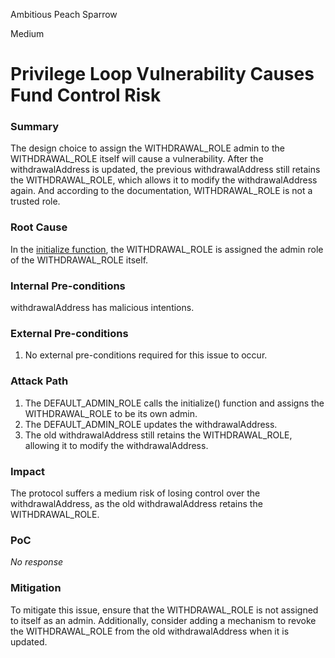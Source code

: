 Ambitious Peach Sparrow

Medium

# Privilege Loop Vulnerability Causes Fund Control Risk

### Summary

The design choice to assign the WITHDRAWAL_ROLE admin to the WITHDRAWAL_ROLE itself will cause a vulnerability. After the withdrawalAddress is updated, the previous withdrawalAddress still retains the WITHDRAWAL_ROLE, which allows it to modify the withdrawalAddress again. And according to the documentation, WITHDRAWAL_ROLE is not a trusted role.

### Root Cause

In the [initialize function](https://github.com/sherlock-audit/2025-02-rova/blob/53fb6d71d253676bfbd00926e8f217f40c62d8c5/rova-contracts/src/Launch.sol#L203), the WITHDRAWAL_ROLE is assigned the admin role of the WITHDRAWAL_ROLE itself. 

### Internal Pre-conditions

withdrawalAddress has malicious intentions.

### External Pre-conditions

1.	No external pre-conditions required for this issue to occur.

### Attack Path

1.	The DEFAULT_ADMIN_ROLE calls the initialize() function and assigns the WITHDRAWAL_ROLE to be its own admin.
2.	The DEFAULT_ADMIN_ROLE updates the withdrawalAddress.
3.	The old withdrawalAddress still retains the WITHDRAWAL_ROLE, allowing it to modify the withdrawalAddress.

### Impact

The protocol suffers a medium risk of losing control over the withdrawalAddress, as the old withdrawalAddress retains the WITHDRAWAL_ROLE.

### PoC

_No response_

### Mitigation

To mitigate this issue, ensure that the WITHDRAWAL_ROLE is not assigned to itself as an admin. Additionally, consider adding a mechanism to revoke the WITHDRAWAL_ROLE from the old withdrawalAddress when it is updated.